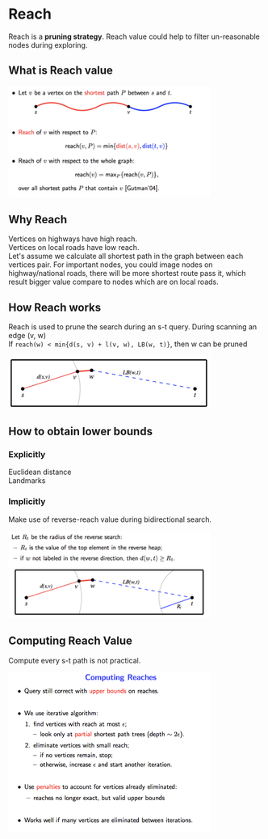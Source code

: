 # Reach

Reach is a **pruning strategy**.  Reach value could help to filter un-reasonable nodes during exploring.

## What is Reach value

<img src="../resources/reach_basic.png" alt="reach_basic" width="400"/>
<br/>

## Why Reach

Vertices on highways have high reach.    
Vertices on local roads have low reach.  
Let's assume we calculate all shortest path in the graph between each vertices pair.  For important nodes, you could image nodes on highway/national roads, there will be more shortest route pass it, which result bigger value compare to nodes which are on local roads.  


## How Reach works

Reach is used to prune the search during an s-t query.  During scanning an edge (v, w)  
If `reach(w) < min{d(s, v) + l(v, w), LB(w, t)}`, then w can be pruned  

<img src="../resources/reach_prune_1.png" alt="reach_prune_1" width="400"/>
<br/>

## How to obtain lower bounds

### Explicitly
Euclidean distance  
Landmarks  

### Implicitly
Make use of reverse-reach value during bidirectional search.

<img src="../resources/reach_prune_2.png" alt="reach_prune_2" width="400"/>
<br/>

## Computing Reach Value

Compute every s-t path is not practical.

<img src="../resources/reach_compute_reach_value.png" alt="reach_compute_reach_value" width="400"/>
<br/>

